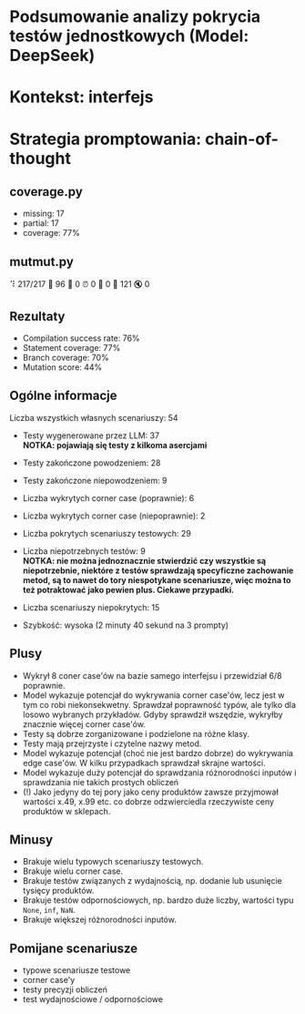 # Podsumowanie analizy pokrycia testów jednostkowych (Model: DeepSeek)
# Kontekst: interfejs
# Strategia promptowania: chain-of-thought

## coverage.py
- missing: 17
- partial: 17
- coverage: 77%

## mutmut.py
⠹ 217/217  🎉 96 🫥 0  ⏰ 0  🤔 0  🙁 121  🔇 0

## Rezultaty
- Compilation success rate: 76%
- Statement coverage: 77%
- Branch coverage: 70%
- Mutation score: 44%

## Ogólne informacje

Liczba wszystkich własnych scenariuszy: 54

- Testy wygenerowane przez LLM: 37
<br/> <strong>NOTKA: pojawiają się testy z kilkoma asercjami</strong>
- Testy zakończone powodzeniem: 28
- Testy zakończone niepowodzeniem: 9


- Liczba wykrytych corner case (poprawnie): 6
- Liczba wykrytych corner case (niepoprawnie): 2


- Liczba pokrytych scenariuszy testowych: 29
- Liczba niepotrzebnych testów: 9
<br/> <strong>NOTKA: nie można jednoznacznie stwierdzić czy wszystkie są niepotrzebnie, niektóre z testów sprawdzają specyficzne zachowanie metod, są to nawet do tory niespotykane scenariusze, więc można to też potraktować jako pewien plus. Ciekawe przypadki. </strong>
- Liczba scenariuszy niepokrytych: 15
- Szybkość: wysoka (2 minuty 40 sekund na 3 prompty)

## Plusy

- Wykrył 8 coner case'ów na bazie samego interfejsu i przewidział 6/8 poprawnie.
- Model wykazuje potencjał do wykrywania corner case'ów, lecz jest w tym co robi niekonsekwetny. Sprawdzał poprawność typów, ale tylko dla losowo wybranych przykładów. Gdyby sprawdził wszędzie, wykryłby znacznie więcej corner case'ów.
- Testy są dobrze zorganizowane i podzielone na różne klasy.
- Testy mają przejrzyste i czytelne nazwy metod.
- Model wykazuje potencjał (choć nie jest bardzo dobrze) do wykrywania edge case'ów. W kilku przypadkach sprawdzał skrajne wartości.
- Model wykazuje duży potencjał do sprawdzania różnorodności inputów i sprawdzania nie takich prostych obliczeń
- (!) Jako jedyny do tej pory jako ceny produktów zawsze przyjmował wartości x.49, x.99 etc. co dobrze odzwierciedla rzeczywiste ceny produktów w sklepach.

## Minusy

- Brakuje wielu typowych scenariuszy testowych.
- Brakuje wielu corner case.
- Brakuje testów związanych z wydajnością, np. dodanie lub usunięcie tysięcy produktów.
- Brakuje testów odpornościowych, np. bardzo duże liczby, wartości typu `None`, `inf`, `NaN`.
- Brakuje większej różnorodności inputów.

## Pomijane scenariusze

- typowe scenariusze testowe
- corner case'y
- testy precyzji obliczeń
- test wydajnościowe / odpornościowe

